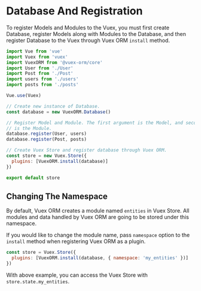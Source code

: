 # Database And Registration

To register Models and Modules to the Vuex, you must first create Database, register Models along with Modules to the Database, and then register Database to the Vuex through Vuex ORM `install` method.

```js
import Vue from 'vue'
import Vuex from 'vuex'
import VuexORM from '@vuex-orm/core'
import User from './User'
import Post from './Post'
import users from './users'
import posts from './posts'

Vue.use(Vuex)

// Create new instance of Database.
const database = new VuexORM.Database()

// Register Model and Module. The first argument is the Model, and second
// is the Module.
database.register(User, users)
database.register(Post, posts)

// Create Vuex Store and register database through Vuex ORM.
const store = new Vuex.Store({
  plugins: [VuexORM.install(database)]
})

export default store
```

## Changing The Namespace

By default, Vuex ORM creates a module named `entities` in Vuex Store. All modules and data handled by Vuex ORM are going to be stored under this namespace.

If you would like to change the module name, pass `namespace` option to the `install` method when registering Vuex ORM as a plugin.

```js
const store = Vuex.Store({
  plugins: [VuexORM.install(database, { namespace: 'my_entities' })]
})
```

With above example, you can access the Vuex Store with `store.state.my_entities`.
